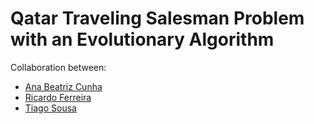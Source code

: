 # Qatar Traveling Salesman Problem with an Evolutionary Algorithm

Collaboration between:
- [Ana Beatriz Cunha](https://github.com/aBeatriz)
- [Ricardo Ferreira](https://github.com/ricardoamferreira)
- [Tiago Sousa](https://github.com/tiago8)

